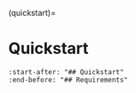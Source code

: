 (quickstart)=

# Quickstart

```{include} ../README.md
:start-after: "## Quickstart"
:end-before: "## Requirements"
```
